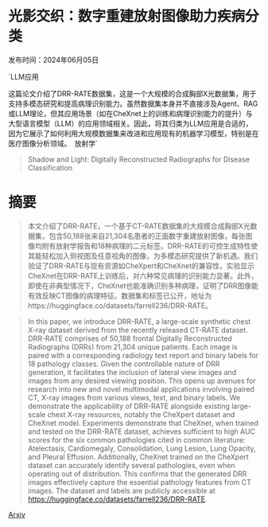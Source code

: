 # 光影交织：数字重建放射图像助力疾病分类

发布时间：2024年06月05日

`LLM应用

这篇论文介绍了DRR-RATE数据集，这是一个大规模的合成胸部X光数据集，用于支持多模态研究和提高病理识别能力。虽然数据集本身并不直接涉及Agent、RAG或LLM理论，但其应用场景（如在CheXnet上的训练和病理识别能力的提升）与大型语言模型（LLM）的应用领域相关。因此，将其归类为LLM应用是合适的，因为它展示了如何利用大规模数据集来改进和应用现有的机器学习模型，特别是在医疗图像分析领域。` `放射学`

> Shadow and Light: Digitally Reconstructed Radiographs for Disease Classification

# 摘要

> 本文介绍了DRR-RATE，一个基于CT-RATE数据集的大规模合成胸部X光数据集，包含50,188张来自21,304名患者的正面数字重建放射图像，每张图像均附有放射学报告和18种病理的二元标签。DRR-RATE的可控生成特性使其能轻松加入侧视图及任意视角的图像，为多模态研究提供了新机遇。我们验证了DRR-RATE与现有资源如CheXpert和CheXnet的兼容性，实验显示CheXnet在DRR-RATE上训练后，对六种常见病理的识别能力显著。此外，即使在非典型情况下，CheXnet也能准确识别多种病理，证明了DRR图像能有效反映CT图像的病理特征。数据集和标签已公开，地址为https://huggingface.co/datasets/farrell236/DRR-RATE。

> In this paper, we introduce DRR-RATE, a large-scale synthetic chest X-ray dataset derived from the recently released CT-RATE dataset. DRR-RATE comprises of 50,188 frontal Digitally Reconstructed Radiographs (DRRs) from 21,304 unique patients. Each image is paired with a corresponding radiology text report and binary labels for 18 pathology classes. Given the controllable nature of DRR generation, it facilitates the inclusion of lateral view images and images from any desired viewing position. This opens up avenues for research into new and novel multimodal applications involving paired CT, X-ray images from various views, text, and binary labels. We demonstrate the applicability of DRR-RATE alongside existing large-scale chest X-ray resources, notably the CheXpert dataset and CheXnet model. Experiments demonstrate that CheXnet, when trained and tested on the DRR-RATE dataset, achieves sufficient to high AUC scores for the six common pathologies cited in common literature: Atelectasis, Cardiomegaly, Consolidation, Lung Lesion, Lung Opacity, and Pleural Effusion. Additionally, CheXnet trained on the CheXpert dataset can accurately identify several pathologies, even when operating out of distribution. This confirms that the generated DRR images effectively capture the essential pathology features from CT images. The dataset and labels are publicly accessible at https://huggingface.co/datasets/farrell236/DRR-RATE.

[Arxiv](https://arxiv.org/abs/2406.03688)